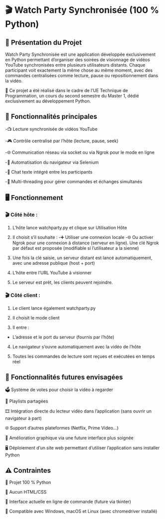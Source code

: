 # 🎬 Watch Party Synchronisée (100 % Python)

## 📌 Présentation du Projet

Watch Party Synchronisée est une application développée exclusivement en Python permettant d’organiser des soirées de visionnage de vidéos YouTube synchronisées entre plusieurs utilisateurs distants. Chaque participant voit exactement la même chose au même moment, avec des commandes centralisées comme lecture, pause ou repositionnement dans la vidéo.

🧪 Ce projet a été réalisé dans le cadre de l’UE Technique de Programmation, un cours du second semestre du Master 1, dédié exclusivement au développement Python.

## 🚀 Fonctionnalités principales

-📺 Lecture synchronisée de vidéos YouTube

-🎮 Contrôle centralisé par l’hôte (lecture, pause, seek)

-🌐 Communication réseau via socket ou via Ngrok pour le mode en ligne

-🤖 Automatisation du navigateur via Selenium

-💬 Chat texte intégré entre les participants

-🧵 Multi-threading pour gérer commandes et échanges simultanés

## 🖥️ Fonctionnement
### 🎬 Côté hôte : 

1) L’hôte lance watchparty.py et clique sur Utilisation Hôte

2) Il choisit s’il souhaite :
-➕ Utiliser une connexion locale
-🌐 Ou activer Ngrok pour une connexion à distance (serveur en ligne). Une clé Ngrok par défaut est proposée (modifiable si l’utilisateur a la sienne)

3) Une fois la clé saisie, un serveur distant est lancé automatiquement, avec une adresse publique (host + port)

4) L’hôte entre l’URL YouTube à visionner

5) Le serveur est prêt, les clients peuvent rejoindre.

### 🎬 Côté client : 

1) Le client lance également watchparty.py

2) Il choisit le mode client

3) Il entre :
- L’adresse et le port du serveur (fournis par l’hôte)

4) Le navigateur s’ouvre automatiquement avec la vidéo de l’hôte

5) Toutes les commandes de lecture sont reçues et exécutées en temps réel

## 🧩 Fonctionnalités futures envisagées

🗳️ Système de votes pour choisir la vidéo à regarder

📃 Playlists partagées

🎞️ Intégration directe du lecteur vidéo dans l’application (sans ouvrir un navigateur à part)

🌐 Support d’autres plateformes (Netflix, Prime Video…)

🎨 Amélioration graphique via une future interface plus soignée 

🖥️ Déploiement d’un site web permettant d’utiliser l’application sans installer Python

## ⚠️ Contraintes

🔹 Projet 100 % Python

🔹 Aucun HTML/CSS

🔹 Interface actuelle en ligne de commande (future via tkinter)

🔹 Compatible avec Windows, macOS et Linux (avec chromedriver installé)
